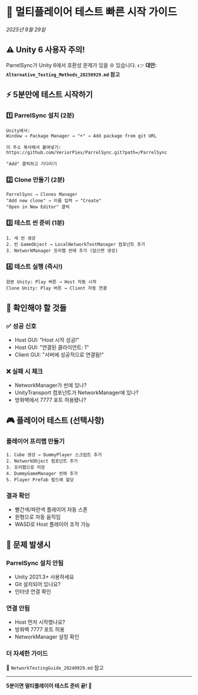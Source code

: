 # 🚀 멀티플레이어 테스트 빠른 시작 가이드
*2025년 9월 29일*

## ⚠️ Unity 6 사용자 주의!
ParrelSync가 Unity 6에서 호환성 문제가 있을 수 있습니다.
👉 **대안: `Alternative_Testing_Methods_20250929.md` 참고**

## ⚡ 5분만에 테스트 시작하기

### 1️⃣ ParrelSync 설치 (2분)
```
Unity에서:
Window → Package Manager → "+" → Add package from git URL

이 주소 복사해서 붙여넣기:
https://github.com/VeriorPies/ParrelSync.git?path=/ParrelSync

"Add" 클릭하고 기다리기
```

### 2️⃣ Clone 만들기 (2분)
```
ParrelSync → Clones Manager
"Add new clone" → 이름 입력 → "Create"
"Open in New Editor" 클릭
```

### 3️⃣ 테스트 씬 준비 (1분)
```
1. 새 씬 생성
2. 빈 GameObject → LocalNetworkTestManager 컴포넌트 추가
3. NetworkManager 프리팹 씬에 추가 (없으면 생성)
```

### 4️⃣ 테스트 실행 (즉시!)
```
원본 Unity: Play 버튼 → Host 자동 시작
Clone Unity: Play 버튼 → Client 자동 연결
```

## 🎯 확인해야 할 것들

### ✅ 성공 신호
- Host GUI: "Host 시작 성공!"
- Host GUI: "연결된 클라이언트: 1"
- Client GUI: "서버에 성공적으로 연결됨!"

### ❌ 실패 시 체크
- NetworkManager가 씬에 있나?
- UnityTransport 컴포넌트가 NetworkManager에 있나?
- 방화벽에서 7777 포트 허용됐나?

## 🎮 플레이어 테스트 (선택사항)

### 플레이어 프리팹 만들기
```
1. Cube 생성 → DummyPlayer 스크립트 추가
2. NetworkObject 컴포넌트 추가
3. 프리팹으로 저장
4. DummyGameManager 씬에 추가
5. Player Prefab 필드에 할당
```

### 결과 확인
- 빨간색/파란색 플레이어 자동 스폰
- 원형으로 자동 움직임
- WASD로 Host 플레이어 조작 가능

## 🚨 문제 발생시

### ParrelSync 설치 안됨
- Unity 2021.3+ 사용하세요
- Git 설치되어 있나요?
- 인터넷 연결 확인

### 연결 안됨
- Host 먼저 시작했나요?
- 방화벽 7777 포트 허용
- NetworkManager 설정 확인

### 더 자세한 가이드
📖 `NetworkTestingGuide_20240929.md` 참고

---
**5분이면 멀티플레이어 테스트 준비 끝! 🎉**